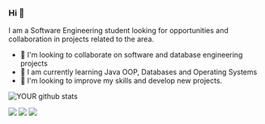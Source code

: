 ### Hi 👋
I am a Software Engineering student looking for opportunities and collaboration in projects related to the area.
- 🔭 I'm looking to collaborate on software and database engineering projects
- 🌱 I am currently learning Java OOP, Databases and Operating Systems
- 🤝 I'm looking to improve my skills and develop new projects.


![YOUR github stats](https://github-readme-stats.vercel.app/api?username=GuiEstevamCorrea)


[<img src="https://img.shields.io/badge/twitter-%231DA1F2.svg?&style=for-the-badge&logo=twitter&logoColor=white" />](https://twitter.com/correa___02)   [<img src="https://img.shields.io/badge/linkedin-%230077B5.svg?&style=for-the-badge&logo=linkedin&logoColor=white" />](https://www.linkedin.com/in/guiestevamcorrea/) [<img src = "https://img.shields.io/badge/instagram-%23E4405F.svg?&style=for-the-badge&logo=instagram&logoColor=white">](https://www.instagram.com/correa___02/) 
